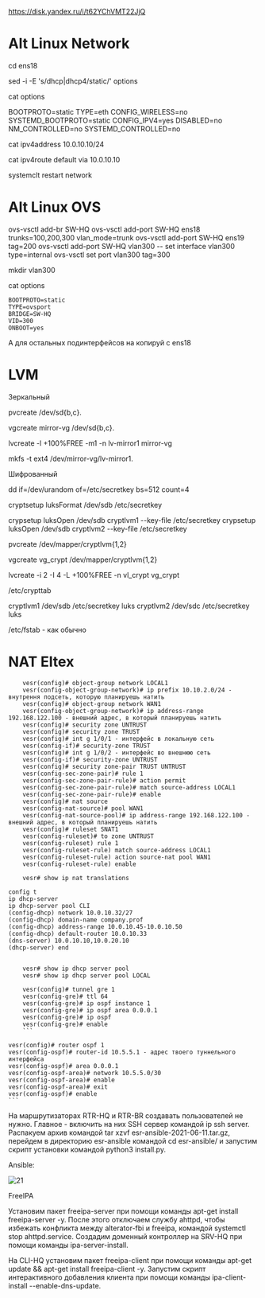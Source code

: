 https://disk.yandex.ru/i/t62YChVMT22JjQ

# Alt Linux Network

cd ens18

sed -i -E 's/dhcp|dhcp4/static/' options

cat options

BOOTPROTO=static
TYPE=eth
CONFIG_WIRELESS=no
SYSTEMD_BOOTPROTO=static
CONFIG_IPV4=yes
DISABLED=no
NM_CONTROLLED=no
SYSTEMD_CONTROLLED=no

cat ipv4address
10.0.10.10/24

cat ipv4route
default via 10.0.10.10



systemclt restart network


# Alt Linux OVS

ovs-vsctl add-br SW-HQ
ovs-vsctl add-port SW-HQ ens18 trunks=100,200,300 vlan_mode=trunk
ovs-vsctl add-port SW-HQ ens19 tag=200
ovs-vsctl add-port SW-HQ vlan300 -- set interface vlan300 type=internal
ovs-vsctl set port vlan300 tag=300

mkdir vlan300

cat options

```
BOOTPROTO=static
TYPE=ovsport
BRIDGE=SW-HQ
VID=300
ONBOOT=yes
```

А для остальных подинтерфейсов на копируй с ens18

# LVM

Зеркальный

pvcreate /dev/sd{b,c}. 

vgcreate mirror-vg /dev/sd{b,c}.

lvcreate -l +100%FREE -m1 -n lv-mirror1 mirror-vg

mkfs -t ext4 /dev/mirror-vg/lv-mirror1.


Шифрованный

dd if=/dev/urandom of=/etc/secretkey bs=512 count=4

cryptsetup luksFormat /dev/sdb /etc/secretkey

crypsetup luksOpen /dev/sdb cryptlvm1 --key-file /etc/secretkey
crypsetup luksOpen /dev/sdb cryptlvm2 --key-file /etc/secretkey


pvcreate /dev/mapper/cryptlvm{1,2}

vgcreate vg_crypt /dev/mapper/cryptlvm{1,2}

lvcreate -i 2 -I 4 -L +100%FREE -n vl_crypt vg_crypt

 
/etc/crypttab

cryptlvm1 /dev/sdb /etc/secretkey luks
cryptlvm2 /dev/sdc /etc/secretkey luks

/etc/fstab - как обычно

# NAT Eltex
```
    vesr(config)# object-group network LOCAL1
    vesr(config-object-group-network)# ip prefix 10.10.2.0/24 - внутрення подсеть, которую планируешь натить
    vesr(config)# object-group network WAN1
    vesr(config-object-group-network)# ip address-range 192.168.122.100 - внешний адрес, в который планируешь натить
    vesr(config)# security zone UNTRUST
    vesr(config)# security zone TRUST
    vesr(config)# int g 1/0/1 - интерфейс в локальную сеть
    vesr(config-if)# security-zone TRUST 
    vesr(config)# int g 1/0/2 - интерфейс во внешнюю сеть
    vesr(config-if)# security-zone UNTRUST 
    vesr(config)# security zone-pair TRUST UNTRUST
    vesr(config-sec-zone-pair)# rule 1
    vesr(config-sec-zone-pair-rule)# action permit
    vesr(config-sec-zone-pair-rule)# match source-address LOCAL1
    vesr(config-sec-zone-pair-rule)# enable
    vesr(config)# nat source
    vesr(config-nat-source)# pool WAN1
    vesr(config-nat-source-pool)# ip address-range 192.168.122.100 - внешний адрес, в который планируешь натить
    vesr(config)# ruleset SNAT1
    vesr(config-ruleset)# to zone UNTRUST
    vesr(config-ruleset) rule 1
    vesr(config-ruleset-rule) match source-address LOCAL1
    vesr(config-ruleset-rule) action source-nat pool WAN1
    vesr(config-ruleset-rule) enable
    
    vesr# show ip nat translations
```
```
config t
ip dhcp-server
ip dhcp-server pool CLI
(config-dhcp) network 10.0.10.32/27
(config-dhcp) domain-name company.prof
(config-dhcp) address-range 10.0.10.45-10.0.10.50
(config-dhcp) default-router 10.0.10.33
(dns-server) 10.0.10.10,10.0.20.10
(dhcp-server) end
   
```

```
    vesr# show ip dhcp server pool 
    vesr# show ip dhcp server pool LOCAL
```

```
    vesr(config)# tunnel gre 1
    vesr(config-gre)# ttl 64
    vesr(config-gre)# ip ospf instance 1
    vesr(config-gre)# ip ospf area 0.0.0.1
    vesr(config-gre)# ip ospf 
    vesr(config-gre)# enable    
    ```

```
    vesr(config)# router ospf 1
    vesr(config-ospf)# router-id 10.5.5.1 - адрес твоего туннельного интерфейса
    vesr(config-ospf)# area 0.0.0.1
    vesr(config-ospf-area)# network 10.5.5.0/30 
    vesr(config-ospf-area)# enable
    vesr(config-ospf-area)# exit
    vesr(config-ospf)# enable
    ```

 На маршрутизаторах RTR-HQ и RTR-BR создавать пользователей не нужно. Главное - включить на них SSH сервер командой ip ssh server.
Распакуем архив командой tar xzvf esr-ansible-2021-06-11.tar.gz, перейдем в директорию esr-ansible командой cd esr-ansible/  и запустим скрипт установки командой python3 install.py.

Ansible:

![21](https://github.com/beezzlot/rsvpu/assets/57652313/1d90d481-8253-4cc2-bdfa-10aa358b350a)

 
FreeIPA


Установим пакет freeipa-server при помощи команды apt-get install freeipa-server -y. После этого отключаем службу ahttpd, чтобы избежать конфликта между alterator-fbi и freeipa, командой systemctl stop ahttpd.service. 
Создадим доменный контроллер на SRV-HQ при помощи команды ipa-server-install.


На CLI-HQ установим пакет freeipa-client при помощи команды apt-get update && apt-get install freeipa-client -y.
 Запустим скрипт интерактивного добавления клиента при помощи команды ipa-client-install --enable-dns-update.



